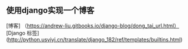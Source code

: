 ## 使用django实现一个博客

[博客] （https://andrew-liu.gitbooks.io/django-blog/dong_tai_url.html）
[Django 标签]  (http://python.usyiyi.cn/translate/django_182/ref/templates/builtins.html)
